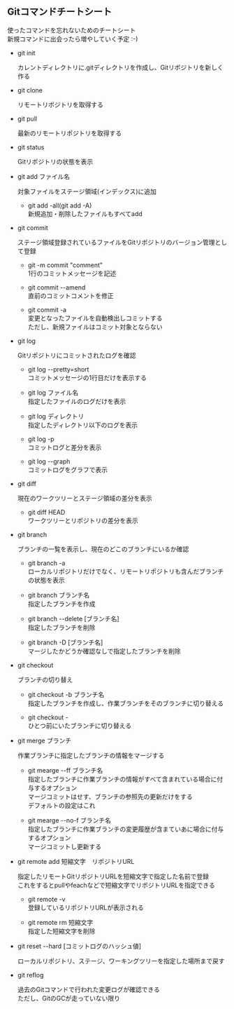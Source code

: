 ## Gitコマンドチートシート

使ったコマンドを忘れないためのチートシート  
新規コマンドに出会ったら増やしていく予定 :-)


- git init

	カレントディレクトリに.gitディレクトリを作成し、Gitリポジトリを新しく作る

- git clone

	リモートリポジトリを取得する

- git pull

	最新のリモートリポジトリを取得する

- git status

	Gitリポジトリの状態を表示

- git add ファイル名

	対象ファイルをステージ領域(インデックス)に追加

	- git add -all(git add -A)  
	新規追加・削除したファイルもすべてadd

- git commit

	ステージ領域登録されているファイルをGitリポジトリのバージョン管理として登録

	- git -m commit "comment"  
	1行のコミットメッセージを記述

	- git commit --amend  
	直前のコミットコメントを修正

	- git commit -a  
	変更となったファイルを自動検出しコミットする  
	ただし、新規ファイルはコミット対象とならない

- git log

	Gitリポジトリにコミットされたログを確認

	- git log --pretty=short  
	  コミットメッセージの1行目だけを表示する

	- git log ファイル名  
	指定したファイルのログだけを表示

	- git log ディレクトリ  
	指定したディレクトリ以下のログを表示

	- git log -p  
	コミットログと差分を表示

	- git log --graph  
	コミットログをグラフで表示

 - git diff

 	現在のワークツリーとステージ領域の差分を表示

 	- git diff HEAD  
 	ワークツリーとリポジトリの差分を表示

 - git branch

 	ブランチの一覧を表示し、現在のどこのブランチにいるか確認

 	- git branch -a  
 	ローカルリポジトリだけでなく、リモートリポジトリも含んだブランチの状態を表示
 	
 	- git branch ブランチ名  
 	指定したブランチを作成

 	- git branch --delete [ブランチ名]  
 	指定したブランチを削除

 	- git branch -D [ブランチ名]  
 	マージしたかどうか確認なしで指定したブランチを削除

 	
 -	git checkout

 	ブランチの切り替え

 	- git checkout -b ブランチ名  
 	指定したブランチを作成し、作業ブランチをそのブランチに切り替える

 	- git checkout -  
 	ひとつ前にいたブランチに切り替える

 - git merge ブランチ

 	作業ブランチに指定したブランチの情報をマージする

 	- git mearge --ff ブランチ名  
 	指定したブランチに作業ブランチの情報がすべて含まれている場合に付与するオプション  
 	マージコミットはせす、ブランチの参照先の更新だけをする  
 	デフォルトの設定はこれ

 	- git mearge --no-f ブランチ名  
 	指定したブランチに作業ブランチの変更履歴が含まていあに場合に付与するオプション  
 	マージコミットし更新する

 - git remote add 短縮文字　リポジトリURL

 	指定したリモートGitリポジトリURLを短縮文字で指定した名前で登録  
 	これをするとpullやfeachなどで短縮文字でリポジトリURLを指定できる

 	- git remote -v  
 		登録しているリポジトリURLが表示される

 	- git remote rm 短縮文字  
 		指定した短縮文字を削除

 - git reset --hard [コミットログのハッシュ値]

 	ローカルリポジトリ、ステージ、ワーキングツリーを指定した場所まで戻す

- git reflog

	過去のGitコマンドで行われた変更ログが確認できる  
	ただし、GitのGCが走っていない限り
